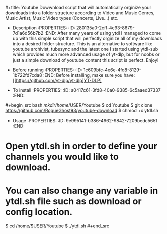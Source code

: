 #+title: Youtube Dowwnload script that will automatically orginize your downloads into a folder structure according to Video and Music Genres, Music Artist, Music Video types (Concerts, Live...) etc.

* Description
:PROPERTIES:
:ID:       280135a0-2cff-4e93-8679-7d1a6d56b7b2
:END:
After many years of using ytdl I managed to come up with this simple script that will perfectly orginize all of my downloads into a desired folder structure. This is an alternative to software like youtube archivist, tubesync and the latest one I started using ytdl-sub which provides much more advanced usage of yt-dlp, but for noobs or just a simple download of youtube content this script is perfect. Enjoy!

* Before running
:PROPERTIES:
:ID:       1c609bfc-4e6e-4fd8-8129-1b722fd7cda8
:END:
Before installing, make sure you have:
[[https://github.com/yt-dlp/yt-dlp]YT-DLP]


* To install
:PROPERTIES:
:ID:       a0417c61-3fd8-40a0-9385-6c5aaed37337
:END:

#+begin_src bash
$mkdir /home/$USER/Youtube
$ cd Youtube
$ git clone https://github.com/RogueGhost93/youtube-download
$ chmod +x ytdl.sh


* Usage
:PROPERTIES:
:ID:       9e995141-b386-4962-9842-7209bedc5651
:END:
# Open ytdl.sh in order to define your channels you would like to download.
# You can also change any variable in ytdl.sh file such as download or config location.
$ cd /home/$USER/Youtube
$ ./ytdl.sh
#+end_src

